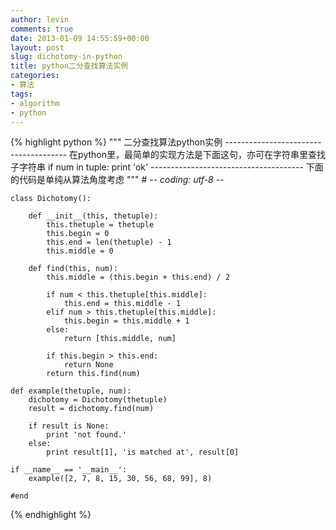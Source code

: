 ```yaml
---
author: levin
comments: true
date: 2013-01-09 14:55:59+00:00
layout: post
slug: dichotomy-in-python
title: python二分查找算法实例
categories:
- 算法
tags:
- algorithm
- python
---
```


<!-- more -->

{% highlight python %}
    """
    二分查找算法python实例
    --------------------------------------
    在python里，最简单的实现方法是下面这句，亦可在字符串里查找子字符串
    if num in tuple:
        print 'ok'
    --------------------------------------
    下面的代码是单纯从算法角度考虑
    """
    # -*- coding: utf-8 -*-
    
    class Dichotomy():
    
        def __init__(this, thetuple):
            this.thetuple = thetuple
            this.begin = 0
            this.end = len(thetuple) - 1
            this.middle = 0
    
        def find(this, num):
            this.middle = (this.begin + this.end) / 2
    
            if num < this.thetuple[this.middle]:
                this.end = this.middle - 1
            elif num > this.thetuple[this.middle]:
                this.begin = this.middle + 1
            else:
                return [this.middle, num]
    
            if this.begin > this.end:
                return None
            return this.find(num)
    
    def example(thetuple, num):
        dichotomy = Dichotomy(thetuple)
        result = dichotomy.find(num)
    
        if result is None:
            print 'not found.'
        else:
            print result[1], 'is matched at', result[0]
    
    if __name__ == '__main__':
        example([2, 7, 8, 15, 30, 56, 68, 99], 8)
    
    #end
{% endhighlight %}
